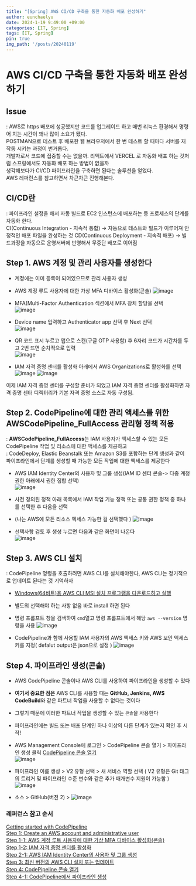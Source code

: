```yaml
---
title: "[Spring] AWS CI/CD 구축을 통한 자동화 배포 완성하기"
author: eunchaelyu
date: 2024-1-19 9:49:00 +09:00
categories: [IT, Spring]
tags: [IT, Spring]
pin: true
img_path: '/posts/20240119'
---
```



#  AWS CI/CD 구축을 통한 자동화 배포 완성하기    

## **Issue**     
  : AWS로 https 배포에 성공했지만 코드를 업그레이드 하고 매번 리눅스 환경해서 명령어 치는 시간이 꽤나 많이 소요가 됐다.     
    POSTMAN으로 테스트 후 배포한 웹 브라우저에서 한 번 테스트 할 때마다 서버를 재작동 시키는 과정이 번거롭다.     
    개발자로서 코드에 집중할 수는 없을까. 리액트에서 VERCEL 로 자동화 배포 하는 것처럼 스프링에서도 자동화 배포 하는 방법이 없을까     
    생각해보다가 CI/CD 파이프라인을 구축하면 된다는 솔루션을 얻었다.      
    AWS 레퍼런스를 참고하면서 차근차근 진행해본다.    
    
## CI/CD란        
  : 파이프라인 설정을 해서 자동 빌드로 EC2 인스턴스에 배포하는 등 프로세스의 단계를 자동화 한다.     
  CI(Continuous Integration - 지속적 통합) -> 자동으로 테스트와 빌드가 이루어져 안정적인 배포 파일을 완성하는 것
  CD(Continuous Deployment - 지속적 배포) -> 빌드과정을 자동으로 운영서버에 반영해서 무중단 배포로 이어짐 

## Step 1. AWS 계정 및 관리 사용자를 생성한다    
  - 계정에는 이미 등록이 되어있으므로 관리 사용자 생성
    
  - AWS 계정 루트 사용자에 대한 가상 MFA 디바이스 활성화(콘솔)
![image](https://github.com/eunchaelyu/eunchaelyu.github.io/assets/119996957/6d4e0bc0-d807-45c0-8f40-0f0ab9525b40)        

  - MFA(Multi-Factor Authentication 섹션에서 MFA 장치 할당을 선택      
![image](https://github.com/eunchaelyu/eunchaelyu.github.io/assets/119996957/3d819e24-6fd9-46a0-b32b-1a6da30c0d33)    

  - Device name 입력하고 Authenticator app 선택 후 Next 선택    
![image](https://github.com/eunchaelyu/eunchaelyu.github.io/assets/119996957/0116b1ed-f635-4e2f-873c-16f1770f85ab)    

  - QR 코드 표시 누르고 앱으로 스캔(구글 OTP 사용함) 후 6자리 코드가 시간차를 두고 2번 뜨면 순차적으로 입력     
![image](https://github.com/eunchaelyu/eunchaelyu.github.io/assets/119996957/2c0b1895-12d3-43a9-be78-109089bb50bc)    

  - IAM 자격 증명 센터를 활성화 아래에서 AWS Organizations로 활성화를 선택
![image](https://github.com/eunchaelyu/eunchaelyu.github.io/assets/119996957/2ad87df4-b23e-4b39-9849-9ab42be0dd8c)
![image](https://github.com/eunchaelyu/eunchaelyu.github.io/assets/119996957/fac68690-a4a7-4f94-8dda-e99ea24fefb9)    

이제 IAM 자격 증명 센터를 구성할 준비가 되었고 IAM 자격 증명 센터를 활성화하면 자격 증명 센터 디렉터리가 기본 자격 증명 소스로 자동 구성됨.

## Step 2. CodePipeline에 대한 관리 액세스를 위한 AWSCodePipeline_FullAccess 관리형 정책 적용
  : **AWSCodePipeline_FullAccess**는 IAM 사용자가 액세스할 수 있는 모든 CodePipeline 작업 및 리소스에 대한 액세스를 제공하고     
  : CodeDeploy, Elastic Beanstalk 또는 Amazon S3를 포함하는 단계 생성과 같이 파이프라인에서 단계를 생성할 때 가능한 모든 작업에 대한 액세스를 제공한다    

  - AWS IAM Identity Center의 사용자 및 그룹 생성(IAM ID 센터 콘솔-> 다중 계정 권한 아래에서 권한 집합 선택)    
![image](https://github.com/eunchaelyu/eunchaelyu.github.io/assets/119996957/3e7382ae-abfe-4951-8f9b-39e1743208d3)

  - 사전 정의된 정책 아래 목록에서 IAM 작업 기능 정책 또는 공통 권한 정책 중 하나를 선택한 후 다음을 선택
  - (나는 AWS에 모든 리소스 엑세스 가능한 걸 선택했다 )
![image](https://github.com/eunchaelyu/eunchaelyu.github.io/assets/119996957/57f634d8-0a23-43f8-8d54-cc2ee7fed2ec)
    
  - 선택사항 검토 후 생성 누르면 다음과 같은 화면이 나온다    
![image](https://github.com/eunchaelyu/eunchaelyu.github.io/assets/119996957/ff4de2bc-f150-4f96-83e5-f8c2a7360c1f)


## Step 3. AWS CLI 설치        
  : CodePipeline 명령을 호출하려면 AWS CLI를 설치해야한다, AWS CLI는 정기적으로 업데이트 된다는 것 기억하자    
   
  - [Windows(64비트)용 AWS CLI MSI 설치 프로그램을 다운로드하고 실행](https://awscli.amazonaws.com/AWSCLIV2.msi)
  - 별도의 선택해야 하는 사항 없음 바로 install 하면 된다
    
  - 명령 프롬프트 창을 검색하여 ``cmd``열고 명령 프롬프트에서 해당 ``aws --version`` 명령을 사용
![image](https://github.com/eunchaelyu/eunchaelyu.github.io/assets/119996957/c9907023-0b2c-4f6b-ade2-cd4e78a4fdcd)

  - CodePipeline과 함께 사용할 IAM 사용자의 AWS 액세스 키와 AWS 보안 액세스 키를 지정( defalut output은 json으로 설정 )
![image](https://github.com/eunchaelyu/eunchaelyu.github.io/assets/119996957/6edf4069-98d2-4a69-af84-3593222d29a3)

## Step 4. 파이프라인 생성(콘솔) 
  - AWS CodePipeline 콘솔이나 AWS CLI를 사용하여 파이프라인을 생성할 수 있다
  - **여기서 중요한 점은** AWS CLI를 사용할 때는 **GitHub, Jenkins, AWS CodeBuild**와 같은 파트너 작업을 사용할 수 없다는 것이다    
  - 그렇기 때문에 이러한 파트너 작업을 생성할 수 있는 ``콘솔``을 사용한다 

  - 파이프라인에는 빌드 또는 배포 단계인 하나 이상의 다른 단계가 있는지 확인 후 시작!

  - AWS Management Console에 로그인 > CodePipeline 콘솔 열기 > 파이프라인 생성 클릭
[CodePipeline 콘솔 열기](http://console.aws.amazon.com/codesuite/codepipeline/home)       
![image](https://github.com/eunchaelyu/eunchaelyu.github.io/assets/119996957/e7084c2a-4265-485f-af15-92cbdb4c8ae6)

  - 파이프라인 이름 생성 > V2 유형 선택 > 새 서비스 역할 선택
    ( V2 유형은 Git 태그의 트리거 및 파이프라인 수준 변수와 같은 추가 매개변수 지원이 가능함 )
![image](https://github.com/eunchaelyu/eunchaelyu.github.io/assets/119996957/63cbd601-5148-48fc-9e93-dce9fb5eacd9)    

  - 소스 > GitHub(버전 2) >
![image](https://github.com/eunchaelyu/eunchaelyu.github.io/assets/119996957/2777e4ec-642a-46ae-8fe6-5228616c8799)




    
  




### 레퍼런스 참고 순서    
[Getting started with CodePipeline](https://docs.aws.amazon.com/codepipeline/latest/userguide/getting-started-codepipeline.html)    
[Step 1: Create an AWS account and administrative user](https://docs.aws.amazon.com/codepipeline/latest/userguide/getting-started-codepipeline.html#create-iam-user)  
[Step 1-1: AWS 계정 루트 사용자에 대한 가상 MFA 디바이스 활성화(콘솔)](https://docs.aws.amazon.com/IAM/latest/UserGuide/enable-virt-mfa-for-root.html)        
[Step 1-2: IAM 자격 증명 센터를 활성화](https://docs.aws.amazon.com/singlesignon/latest/userguide/get-set-up-for-idc.html)            
[Step 2-1: AWS IAM Identity Center의 사용자 및 그룹 생성](https://docs.aws.amazon.com/singlesignon/latest/userguide/howtocreatepermissionset.html)            
[Step 3: 최신 버전의 AWS CLI 설치 또는 업데이트](https://docs.aws.amazon.com/cli/latest/userguide/getting-started-install.html)      
[Step 4: CodePipeline 콘솔 열기](http://console.aws.amazon.com/codesuite/codepipeline/home)    
[Step 4-1: CodePipeline에서 파이프라인 생성](https://docs.aws.amazon.com/ko_kr/codepipeline/latest/userguide/pipelines-create.html#pipelines-create-console)



